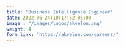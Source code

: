 ```yaml
---
title: "Business Intelligence Engineer"
date: 2022-06-24T10:17:52-05:00
image : "/images/logos/akvelon.png"
weight: 4
form_link: "https://akvelon.com/careers/"
---
```

